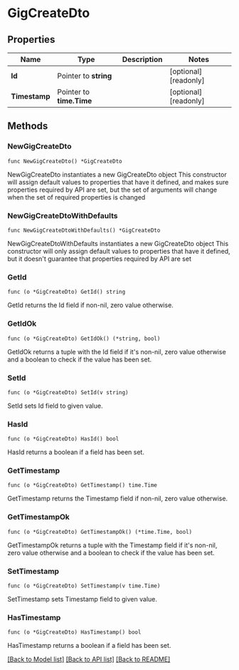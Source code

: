# GigCreateDto

## Properties

Name | Type | Description | Notes
------------ | ------------- | ------------- | -------------
**Id** | Pointer to **string** |  | [optional] [readonly] 
**Timestamp** | Pointer to **time.Time** |  | [optional] [readonly] 

## Methods

### NewGigCreateDto

`func NewGigCreateDto() *GigCreateDto`

NewGigCreateDto instantiates a new GigCreateDto object
This constructor will assign default values to properties that have it defined,
and makes sure properties required by API are set, but the set of arguments
will change when the set of required properties is changed

### NewGigCreateDtoWithDefaults

`func NewGigCreateDtoWithDefaults() *GigCreateDto`

NewGigCreateDtoWithDefaults instantiates a new GigCreateDto object
This constructor will only assign default values to properties that have it defined,
but it doesn't guarantee that properties required by API are set

### GetId

`func (o *GigCreateDto) GetId() string`

GetId returns the Id field if non-nil, zero value otherwise.

### GetIdOk

`func (o *GigCreateDto) GetIdOk() (*string, bool)`

GetIdOk returns a tuple with the Id field if it's non-nil, zero value otherwise
and a boolean to check if the value has been set.

### SetId

`func (o *GigCreateDto) SetId(v string)`

SetId sets Id field to given value.

### HasId

`func (o *GigCreateDto) HasId() bool`

HasId returns a boolean if a field has been set.

### GetTimestamp

`func (o *GigCreateDto) GetTimestamp() time.Time`

GetTimestamp returns the Timestamp field if non-nil, zero value otherwise.

### GetTimestampOk

`func (o *GigCreateDto) GetTimestampOk() (*time.Time, bool)`

GetTimestampOk returns a tuple with the Timestamp field if it's non-nil, zero value otherwise
and a boolean to check if the value has been set.

### SetTimestamp

`func (o *GigCreateDto) SetTimestamp(v time.Time)`

SetTimestamp sets Timestamp field to given value.

### HasTimestamp

`func (o *GigCreateDto) HasTimestamp() bool`

HasTimestamp returns a boolean if a field has been set.


[[Back to Model list]](../README.md#documentation-for-models) [[Back to API list]](../README.md#documentation-for-api-endpoints) [[Back to README]](../README.md)



